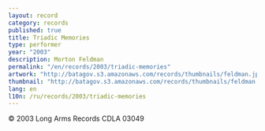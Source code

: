 ```yaml
---
layout: record
category: records
published: true
title: Triadic Memories
type: performer
year: "2003"
description: Morton Feldman
permalink: "/en/records/2003/triadic-memories"
artwork: "http://batagov.s3.amazonaws.com/records/thumbnails/feldman.jpg"
thumbnail: "http://batagov.s3.amazonaws.com/records/thumbnails/feldman.jpg"
lang: en
l10n: /ru/records/2003/triadic-memories
---
```


© 2003 Long Arms Records CDLA 03049